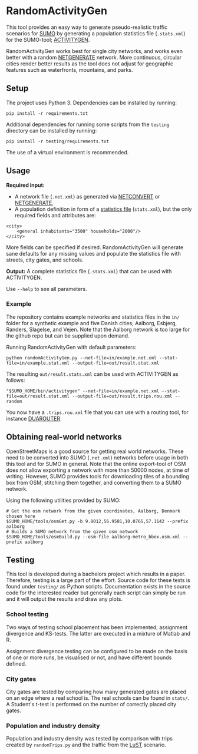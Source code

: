 # RandomActivityGen

This tool provides an easy way to generate pseudo-realistic traffic scenarios for [SUMO](http://sumo.sourceforge.net/) by generating a population statistics file (`.stats.xml`) for the SUMO-tool; [ACTIVITYGEN](https://sumo.dlr.de/docs/ACTIVITYGEN.html).

RandomActivityGen works best for single city networks, and works even better with a random [NETGENERATE](https://sumo.dlr.de/docs/NETGENERATE.html) network. More continuous, circular cities render better results as the tool does not adjust for geographic features such as waterfronts, mountains, and parks.

## Setup

The project uses Python 3.
Dependencies can be installed by running:

```
pip install -r requirements.txt
```

Additional dependencies for running some scripts from the `testing` directory can be installed by running:

```
pip install -r testing/requirements.txt
```

The use of a virtual environment is recommended.

## Usage

**Required input:**

* A network file (`.net.xml`) as generated via [NETCONVERT](https://sumo.dlr.de/docs/NETCONVERT.html) or [NETGENERATE](https://sumo.dlr.de/docs/NETGENERATE.html),
* A population definition in form of a [statistics file](https://sumo.dlr.de/docs/Demand/Activity-based_Demand_Generation.html) (`stats.xml`), but the only required fields and attributes are:
```
<city>
    <general inhabitants="3500" households="2000"/>
</city>
```

More fields can be specified if desired. RandomActivityGen will generate sane defaults for any missing values and populate the statistics file with streets, city gates, and schools.

**Output:** A complete statistics file (`.stats.xml`) that can be used with ACTIVITYGEN.

Use `--help` to see all parameters.

### Example

The repository contains example networks and statistics files in the `in/` folder for a synthetic example and five Danish cities; Aalborg, Esbjerg, Randers, Slagelse, and Vejen. Note that the Aalborg network is too large for the github repo but can be supplied upon demand.

Running RandomActivityGen with default parameters:
```
python randomActivityGen.py --net-file=in/example.net.xml --stat-file=in/example.stat.xml --output-file=out/result.stat.xml
``` 

The resulting `out/result.stats.xml` can be used with ACTIVITYGEN as follows:
```
"$SUMO_HOME/bin/activitygen" --net-file=in/example.net.xml --stat-file=out/result.stat.xml --output-file=out/result.trips.rou.xml --random
```

You now have a `.trips.rou.xml` file that you can use with a routing tool, for instance [DUAROUTER](https://sumo.dlr.de/docs/DUAROUTER.html).


## Obtaining real-world networks
OpenStreetMaps is a good source for getting real world networks. These need to be converted into SUMO (`.net.xml`) networks before usage in both this tool and for SUMO in general.
Note that the online export-tool of OSM does not allow exporting a network with more than 50000 nodes, at time of writing. However, SUMO provides tools for downloading tiles of a bounding box from OSM, stitching them together, and converting them to a SUMO network. 

Using the following utilities provided by SUMO:
```
# Get the osm network from the given coordinates, Aalborg, Denmark chosen here
$SUMO_HOME/tools/osmGet.py -b 9.8012,56.9581,10.0765,57.1142 --prefix aalborg
# Builds a SUMO network from the given osm network
$SUMO_HOME/tools/osmBuild.py --osm-file aalborg-metro_bbox.osm.xml --prefix aalborg
```

## Testing
This tool is developed during a bachelors project which results in a paper. Therefore, testing is a large part of the effort. 
Source code for these tests is found under `testing/` as Python scripts. Documentation exists in the source code for the interested reader but generally each script can simply be run and it will output the results and draw any plots. 

### School testing
Two ways of testing school placement has been implemented; assignment divergence and KS-tests. The latter are executed in a mixture of Matlab and R.

Assignment divergence testing can be configured to be made on the basis of one or more runs, be visualised or not, and have different bounds defined. 

### City gates
City gates are tested by comparing how many generated gates are placed on an edge where a real school is. The
real schools can be found in `stats/`. A Student's t-test is performed on the number of correctly placed city gates.

### Population and industry density
Population and industry density was tested by comparison with trips created by `randomTrips.py` and the traffic from the [LuST](https://github.com/lcodeca/LuSTScenario) scenario.
